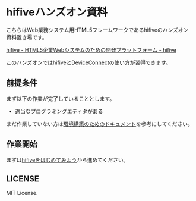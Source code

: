 # hifiveハンズオン資料

こちらはWeb業務システム用HTML5フレームワークであるhifiveのハンズオン資料置き場です。

[hifive - HTML5企業Webシステムのための開発プラットフォーム - hifive](http://www.htmlhifive.com/)

このハンズオンではhifiveと[DeviceConnect](https://github.com/DeviceConnect)の使い方が習得できます。

## 前提条件

まず以下の作業が完了していることとします。

- 適当なプログラミングエディタがある

まだ作業していない方は[環境構築のためのドキュメント](./9.md)を参考にしてください。

## 作業開始

まずは[hifiveをはじめてみよう](./1.md)から進めてください。

## LICENSE

MIT License.
